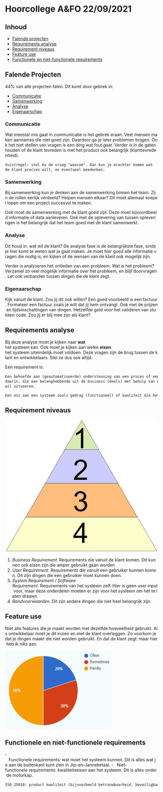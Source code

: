 # Hoorcollege A&FO 22/09/2021

## Inhoud

- [Falende projecten](#falende%20projecten)
- [Requirements analyse](#requirements%20analyse)
- [Requirement niveaus](#requirement%20niveaus)
- [Feature use](#feature%20use)
- [Functionele en niet-functionele requirements](#functionele%20en%20niet-functionele%20requirements)

## Falende Projecten

44% van alle projecten falen. Dit komt door gebrek in:

- [Communicatie](#communicatie)
- [Samenwerking](#samenwerking)
- [Analyse](#analyse)
- [Eigenaarschap](#eigenaarschap)

### Communicatie

Wat meestal mis gaat in communicatie is het gebrek eraan. Veel mensen maken aannames die niet goed zijn. Daardoor ga je later problemen brijgen. Ook het niet stellen van vragen is een ding wat fout gaat. Verder is in de gaten houden of de klant tevreden is met het product ook belangrijk (klanttevredenheid).

```ad-info
Vuistregel: stel 6x de vraag "waarom". Dan kun je erachter komen wat de klant precies wilt, en eventueel meedenken.
```

### Samenwerking

Bij samenwerking kun je denken aan de samenwerking binnen het team. Zijn de rollen eerlijk verdeeld? Helpen mensen elkaar? Dit moet allemaal soepel lopen om een project succesvol te maken.

Ook moet de samenwerking met de klant goed zijn. Deze moet bijvoordbeeld informatie of data aanleveren. Ook met de oplevering van tussen opleveringen is het belangrijk dat het team goed met de klant samenwerkt.

### Analyse

Dit houd in: wat wil de klant? De analyse fase is de belangrijkste fase, sinds je hier komt te weten wat je gaat maken. Je moet hier goed alle informatie vragen die nodig is, en kijken of de wensen van de klant ook mogelijk zijn.

Verder is analyseren het ontleden van een probleem. Wat is het probleem? Verzamel zo veel mogelijk informatie over het probleem, en blijf doorvragen. Let ook verbanden tussen dingen die de klant zegt.

### Eigenaarschap

Kijk vanuit de klant. Zou jij dit ook willen? Een goed voorbeeld is een factuur. Formateer een factuur zoals je wilt dat jij hem ontvangt. Ook met de prijzen en tijdsinschattingen van dingen. Hetzelfde geld voor het valideren van stukken code. Zou jij er blij mee zijn als klant?

## Requirements analyse

Bij deze analyse moet je kijken naar **wat** het systeem kan. Ook moet je kijken aan welke **eisen** het systeem uiteindelijk moet voldoen. Deze vragen zijn de brug tussen de klant en ontwikkelaars. Stel ze dus ook altijd.

Een requirement is:

```ad-quote
Een behoefde aan (geautomatiseerde) ondersteuning van een proces of een verbetering daarin, die een belanghebbende uit de business (deels) met behulp van een systeem wil uitvoeren.
```

```ad-quote
Een eis aan een systeem zoals gedrag (functioneel) of kwaliteit die het systeem moet bezitten om in een behoefde te voorzien van een belangstellende uit de business.
```

## Requirement niveaus

![piramide-requirement-niveaus.png](../../assets/afo/2021-09-22/piramide-requirement-niveaus.png)

1. _Business Requirement_. Requirements die vanuit de klant komen. Dit kunnen ook eisen zijn die amper gebruikt gaan worden
2. _User Requirement_. Requirements die vanuit een gebruiker kunnen komen. Dit zijn dingen die een gebruiker moet kunnen doen.
3. _System Requirement / Software Requirement_. Requirements van het systeem zelf. Hier is geen user input voor, maar deze onderdelen moeten er zijn voor het systeem om het te laten draaien.
4. _Randvoorwaarden_. Dit zijn andere dingen die niet heel belangrijk zijn.

## Feature use

Niet alle features die je maakt worden met dezelfde hoeveelheid gebruikt. Als ontwikkelaar moet je dit inzien en met de klant overleggen. Zo voorkom je dat je dingen maakt die niet worden gebruikt. En dat de klant zegt: maar hier heb ik niks aan.

![pie-chart](../../assets/afo/2021-09-22/pie-chart.png)

## Functionele en niet-functionele requirements

-   Functionele requirements: wat moet het systeem kunnen. Dit is alles wat je aan de buitenkant kunt zien in Jip-en-Janneketaal.
-   Niet-functionele requirements: kwaliteitseisen aan het systeem. Dit is alles onder de motorkap.

```ad-quote
ISO 25010: product kwaliteit (bijvoorbeeld betrouwbaarheid, beveiligbaarheid, onderhoudbaarheid) en geschiktheid voor het gebruik (effectiviteit, efficiëntie, voldoening).
```
